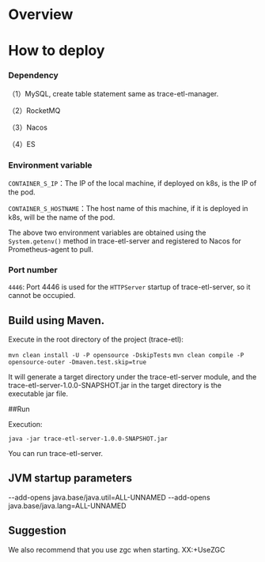 # Overview

# How to deploy

### Dependency

（1）MySQL, create table statement same as trace-etl-manager.

（2）RocketMQ

（3）Nacos

（4）ES

### Environment variable

`CONTAINER_S_IP`：The IP of the local machine, if deployed on k8s, is the IP of the pod.

`CONTAINER_S_HOSTNAME`：The host name of this machine, if it is deployed in k8s, will be the name of the pod.

The above two environment variables are obtained using the `System.getenv()` method in trace-etl-server and registered
to Nacos for Prometheus-agent to pull.

### Port number

`4446`: Port 4446 is used for the `HTTPServer` startup of trace-etl-server, so it cannot be occupied.

## Build using Maven.

Execute in the root directory of the project (trace-etl):

`mvn clean install -U -P opensource -DskipTests`
`mvn clean compile -P opensource-outer -Dmaven.test.skip=true`

It will generate a target directory under the trace-etl-server module, and the trace-etl-server-1.0.0-SNAPSHOT.jar in
the target directory is the executable jar file.

##Run

Execution:

`java -jar trace-etl-server-1.0.0-SNAPSHOT.jar`

You can run trace-etl-server.

## JVM startup parameters
--add-opens java.base/java.util=ALL-UNNAMED
--add-opens java.base/java.lang=ALL-UNNAMED

## Suggestion
We also recommend that you use zgc when starting. XX:+UseZGC